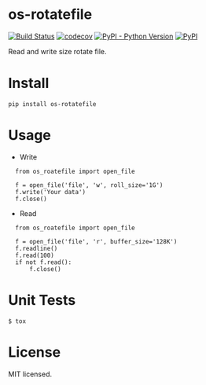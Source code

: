 # os-rotatefile
[![Build Status](https://www.travis-ci.org/cfhamlet/os-rotatefile.svg?branch=master)](https://www.travis-ci.org/cfhamlet/os-rotatefile)
[![codecov](https://codecov.io/gh/cfhamlet/os-rotatefile/branch/master/graph/badge.svg)](https://codecov.io/gh/cfhamlet/os-rotatefile)
[![PyPI - Python Version](https://img.shields.io/pypi/pyversions/os-rotatefile.svg)](https://pypi.python.org/pypi/os-rotatefile)
[![PyPI](https://img.shields.io/pypi/v/os-rotatefile.svg)](https://pypi.python.org/pypi/os-rotatefile)

Read and write size rotate file.

# Install
  `pip install os-rotatefile`

# Usage
  * Write
  ```
    from os_roatefile import open_file

    f = open_file('file', 'w', roll_size='1G')
    f.write('Your data')
    f.close()
  ```
  * Read
  ```
    from os_roatefile import open_file

    f = open_file('file', 'r', buffer_size='128K')
    f.readline()
    f.read(100)
    if not f.read():
        f.close()
  ```


# Unit Tests
  `$ tox`

# License
MIT licensed.

